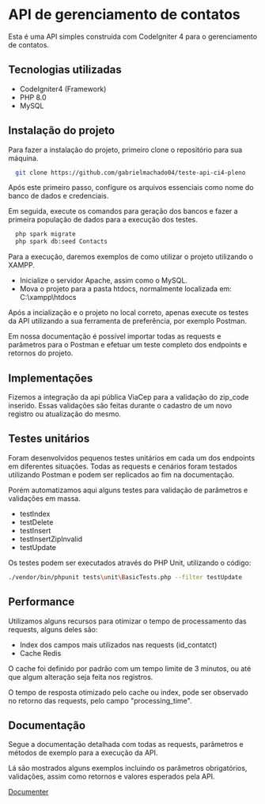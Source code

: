 # API de gerenciamento de contatos

Esta é uma API simples construída com CodeIgniter 4 para o gerenciamento de contatos.

## Tecnologias utilizadas

- CodeIgniter4 (Framework)
- PHP 8.0
- MySQL

## Instalação do projeto

Para fazer a instalação do projeto, primeiro clone o repositório para sua máquina.

```bash
  git clone https://github.com/gabrielmachado04/teste-api-ci4-pleno
```

Após este primeiro passo, configure os arquivos essenciais como nome do banco de dados e credenciais.

Em seguida, execute os comandos para geração dos bancos e fazer a primeira população de dados para a execução dos testes.

```bash
  php spark migrate
  php spark db:seed Contacts
```

Para a execução, daremos exemplos de como utilizar o projeto utilizando o XAMPP.

- Inicialize o servidor Apache, assim como o MySQL.
- Mova o projeto para a pasta htdocs, normalmente localizada em: C:\xampp\htdocs

Após a incialização e o projeto no local correto, apenas execute os testes da API utilizando a sua ferramenta de preferência, por exemplo Postman.

Em nossa documentação é possível importar todas as requests e parâmetros para o Postman e efetuar um teste completo dos endpoints e retornos do projeto.

## Implementações

Fizemos a integração da api pública ViaCep para a validação do zip_code inserido. Essas validações são feitas durante o cadastro de um novo registro ou atualização do mesmo.


## Testes unitários

Foram desenvolvidos pequenos testes unitários em cada um dos endpoints em diferentes situações. Todas as requests e cenários foram testados utilizando Postman e podem ser replicados ao fim na documentação.

Porém automatizamos aqui alguns testes para validação de parâmetros e validações em massa.

- testIndex
- testDelete
- testInsert
- testInsertZipInvalid
- testUpdate

Os testes podem ser executados através do PHP Unit, utilizando o código:

```bash
./vendor/bin/phpunit tests\unit\BasicTests.php --filter testUpdate
```


## Performance

Utilizamos alguns recursos para otimizar o tempo de processamento das requests, alguns deles são:

- Index dos campos mais utilizados nas requests (id_contatct)
- Cache Redis

O cache foi definido por padrão com um tempo limite de 3 minutos, ou até que algum alteração seja feita nos registros.

O tempo de resposta otimizado pelo cache ou index, pode ser observado no retorno das requests, pelo campo "processing_time".

## Documentação
Segue a documentação detalhada com todas as requests, parâmetros e métodos de exemplo para a execução da API.

Lá são mostrados alguns exemplos incluindo os parâmetros obrigatórios, validações, assim como retornos e valores esperados pela API.

[Documenter](https://documenter.getpostman.com/view/18096746/2sB2iwHFBy)

